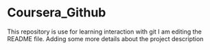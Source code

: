 # Coursera_Github
This repository is use for learning interaction with git
I am editing the README file. Adding some more details about the project description
